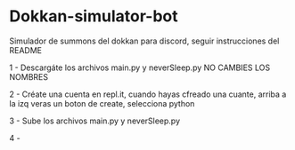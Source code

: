 # Dokkan-simulator-bot
Simulador de summons del dokkan para discord, seguir instrucciones del README




1 - Descargáte los archivos main.py y neverSleep.py NO CAMBIES LOS NOMBRES

2 - Créate una cuenta en repl.it, cuando hayas cfreado una cuante, arriba a la izq veras un boton de create, selecciona python

3 - Sube los archivos main.py y neverSleep.py

4 - 
